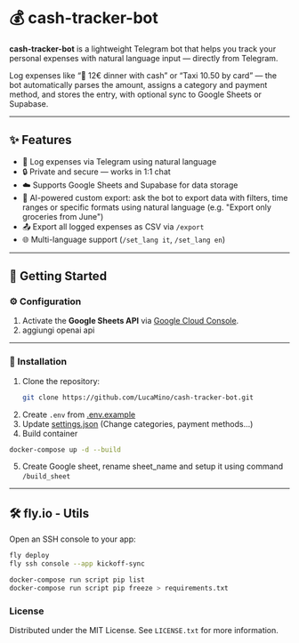 # 💰 cash-tracker-bot

**cash-tracker-bot** is a lightweight Telegram bot that helps you track your personal expenses with natural language input — directly from Telegram.

Log expenses like “🍕 12€ dinner with cash” or “Taxi 10.50 by card” — the bot automatically parses the amount, assigns a category and payment method, and stores the entry, with optional sync to Google Sheets or Supabase.

---

## ✨ Features

- 📝 Log expenses via Telegram using natural language
- 🔒 Private and secure — works in 1:1 chat
- ☁️ Supports Google Sheets and Supabase for data storage
- 🤖 AI-powered custom export: ask the bot to export data with filters, time ranges or specific formats using natural language (e.g. "Export only groceries from June")
- 📤 Export all logged expenses as CSV via `/export`
- 🌐 Multi-language support (`/set_lang it`, `/set_lang en`)

---

## 🚀 Getting Started

### ⚙️ Configuration

1. Activate the **Google Sheets API** via [Google Cloud Console](https://console.cloud.google.com/).
2. aggiungi openai api

---

### 🧪 Installation

1. Clone the repository:
   ```bash
   git clone https://github.com/LucaMino/cash-tracker-bot.git
   ```
2. Create `.env` from [.env.example](src/.env.example)
3. Update [settings.json](src/config/settings.json) (Change categories, payment methods...)
4. Build container
  ```bash
  docker-compose up -d --build
  ```
5. Create Google sheet, rename sheet_name and setup it using command `/build_sheet`

---

## 🛠️ fly.io - Utils

Open an SSH console to your app:

```sh
fly deploy
fly ssh console --app kickoff-sync
```

```sh
docker-compose run script pip list
docker-compose run script pip freeze > requirements.txt
```

<!-- LICENSE -->
### License

Distributed under the MIT License. See `LICENSE.txt` for more information.
